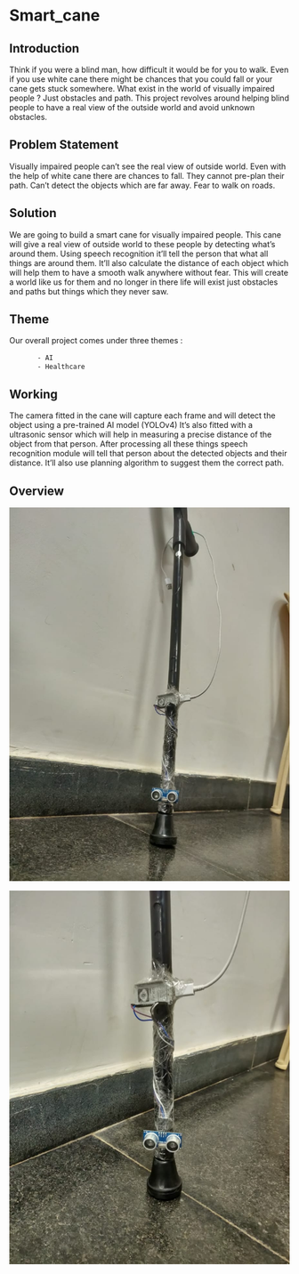 # Smart_cane

## Introduction

Think if you were a blind man, how difficult it would be for you to walk. Even if you use white cane there might be chances that you could fall or your cane gets stuck somewhere.
What exist in the world of visually impaired people ? Just obstacles and path.
This project revolves around helping blind people to have a real view of the outside world and avoid unknown obstacles.

## Problem Statement

Visually impaired people can’t see the real view of outside world.
Even with the help of white cane there are chances to fall.
They cannot pre-plan their path.
Can’t detect the objects which are far away.
Fear to walk on roads.

## Solution

We are going to build a smart cane for visually impaired people.
This cane will give a real view of outside world to these people by detecting what’s around them.
Using speech recognition it’ll tell the person that what all things are around them.
It’ll also calculate the distance of each object which will help them to have a smooth walk anywhere without fear.
This will create a world like us for them and no longer in there life will exist just obstacles and paths but things which they never saw.

## Theme 

Our overall project comes under three themes :

           - AI
           - Healthcare                  

## Working 

The camera fitted in the cane will capture each frame and will detect the object using a pre-trained AI model (YOLOv4)
It’s also fitted with a ultrasonic sensor which will help in measuring a precise distance of the object from that person.
After processing all these things speech recognition module will tell that person about the detected objects and their distance.
It’ll also use planning algorithm to suggest them the correct path.

## Overview

![](Images/1.jpg)

![](Images/2.jpg)
